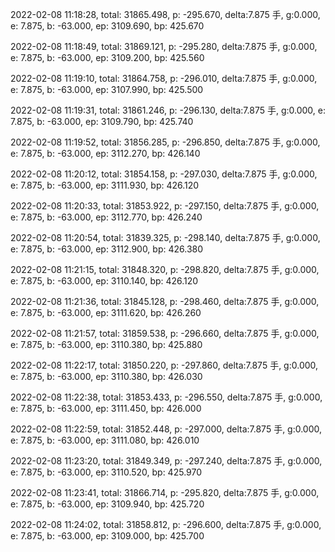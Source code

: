 2022-02-08 11:18:28, total: 31865.498, p: -295.670, delta:7.875 手, g:0.000, e: 7.875, b: -63.000, ep: 3109.690, bp: 425.670

2022-02-08 11:18:49, total: 31869.121, p: -295.280, delta:7.875 手, g:0.000, e: 7.875, b: -63.000, ep: 3109.200, bp: 425.560

2022-02-08 11:19:10, total: 31864.758, p: -296.010, delta:7.875 手, g:0.000, e: 7.875, b: -63.000, ep: 3107.990, bp: 425.500

2022-02-08 11:19:31, total: 31861.246, p: -296.130, delta:7.875 手, g:0.000, e: 7.875, b: -63.000, ep: 3109.790, bp: 425.740

2022-02-08 11:19:52, total: 31856.285, p: -296.850, delta:7.875 手, g:0.000, e: 7.875, b: -63.000, ep: 3112.270, bp: 426.140

2022-02-08 11:20:12, total: 31854.158, p: -297.030, delta:7.875 手, g:0.000, e: 7.875, b: -63.000, ep: 3111.930, bp: 426.120

2022-02-08 11:20:33, total: 31853.922, p: -297.150, delta:7.875 手, g:0.000, e: 7.875, b: -63.000, ep: 3112.770, bp: 426.240

2022-02-08 11:20:54, total: 31839.325, p: -298.140, delta:7.875 手, g:0.000, e: 7.875, b: -63.000, ep: 3112.900, bp: 426.380

2022-02-08 11:21:15, total: 31848.320, p: -298.820, delta:7.875 手, g:0.000, e: 7.875, b: -63.000, ep: 3110.140, bp: 426.120

2022-02-08 11:21:36, total: 31845.128, p: -298.460, delta:7.875 手, g:0.000, e: 7.875, b: -63.000, ep: 3111.620, bp: 426.260

2022-02-08 11:21:57, total: 31859.538, p: -296.660, delta:7.875 手, g:0.000, e: 7.875, b: -63.000, ep: 3110.380, bp: 425.880

2022-02-08 11:22:17, total: 31850.220, p: -297.860, delta:7.875 手, g:0.000, e: 7.875, b: -63.000, ep: 3110.380, bp: 426.030

2022-02-08 11:22:38, total: 31853.433, p: -296.550, delta:7.875 手, g:0.000, e: 7.875, b: -63.000, ep: 3111.450, bp: 426.000

2022-02-08 11:22:59, total: 31852.448, p: -297.000, delta:7.875 手, g:0.000, e: 7.875, b: -63.000, ep: 3111.080, bp: 426.010

2022-02-08 11:23:20, total: 31849.349, p: -297.240, delta:7.875 手, g:0.000, e: 7.875, b: -63.000, ep: 3110.520, bp: 425.970

2022-02-08 11:23:41, total: 31866.714, p: -295.820, delta:7.875 手, g:0.000, e: 7.875, b: -63.000, ep: 3109.940, bp: 425.720

2022-02-08 11:24:02, total: 31858.812, p: -296.600, delta:7.875 手, g:0.000, e: 7.875, b: -63.000, ep: 3109.000, bp: 425.700